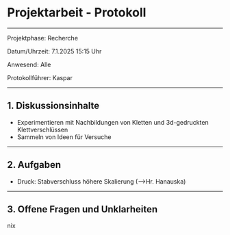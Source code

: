 # Projektarbeit - Protokoll

---

Projektphase: Recherche

Datum/Uhrzeit: 7.1.2025 15:15 Uhr

Anwesend: Alle

Protokollführer: 
Kaspar

---

## 1. Diskussionsinhalte
- Experimentieren mit Nachbildungen von Kletten und 3d-gedruckten Klettverschlüssen
- Sammeln von Ideen für Versuche

---

## 2. Aufgaben
- Druck: Stabverschluss höhere Skalierung (-->Hr. Hanauska)

---

## 3. Offene Fragen und Unklarheiten
nix
